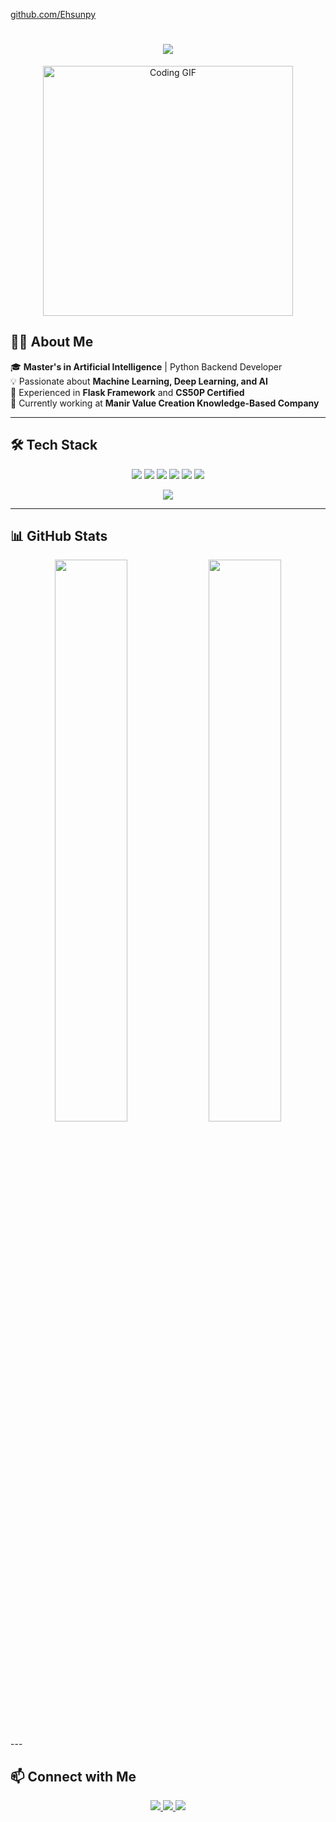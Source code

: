  [github.com/Ehsunpy](https://github.com/Ehsunpy)
<h1 align="center"> 
  <img src="https://readme-typing-svg.herokuapp.com?font=Fira+Code&duration=2000&color=36BCF7&center=true&vCenter=true&lines=Hey%2C+I'm+Ehsan+Lak!;AI+Researcher+%26+Backend+Developer;Python+%7C+Flask+%7C+Machine+Learning" />
</h1>

<p align="center">
  <img src="https://media.giphy.com/media/2IudUHdI075HL02Pkk/giphy.gif" width="400" alt="Coding GIF"/>
</p>

## 👨‍💻 About Me  
🎓 **Master's in Artificial Intelligence** | Python Backend Developer  
💡 Passionate about **Machine Learning, Deep Learning, and AI**  
🚀 Experienced in **Flask Framework** and **CS50P Certified**  
📍 Currently working at **Manir Value Creation Knowledge-Based Company**  

---

## 🛠️ Tech Stack  
<p align="center">
  <img src="https://img.shields.io/badge/Python-3776AB?style=for-the-badge&logo=python&logoColor=white" />
  <img src="https://img.shields.io/badge/Flask-000000?style=for-the-badge&logo=flask&logoColor=white" />
  <img src="https://img.shields.io/badge/TensorFlow-FF6F00?style=for-the-badge&logo=tensorflow&logoColor=white" />
  <img src="https://img.shields.io/badge/Scikit--Learn-F7931E?style=for-the-badge&logo=scikit-learn&logoColor=white" />
  <img src="https://img.shields.io/badge/Django-092E20?style=for-the-badge&logo=django&logoColor=white" />
  <img src="https://img.shields.io/badge/GitHub-181717?style=for-the-badge&logo=github&logoColor=white" />
</p>
<p align="center">
  <a href="https://skillicons.dev">
    <img src="https://skillicons.dev/icons?i=git,django,docker,anaconda,py,pytorch,github,linux,tensorflow,sklearn,selenium,opencv," />
  </a>
</p>

---

## 📊 GitHub Stats

<p align="center">
  <img src="https://github-readme-stats.vercel.app/api?username=ehsunpy&show_icons=true&theme=radical" width="48%" />
  <img src="https://github-readme-streak-stats.herokuapp.com/?user=ehsunpy&theme=radical" width="48%" />
</p>
---

## 📫 Connect with Me  
<p align="center">
  <a href="https://github.com/Ehsunpy" target="_blank">
    <img src="https://img.shields.io/github/followers/Ehsunpy?label=Follow&style=social" />
  </a>
  <a href="https://linkedin.com/in/ehsunpy" target="_blank">
    <img src="https://img.shields.io/badge/LinkedIn-Connect-blue?style=flat&logo=linkedin" />
  </a>
  <a href="https://twitter.com/ehsunpy" target="_blank">
    <img src="https://img.shields.io/badge/Twitter-Follow-blue?style=flat&logo=twitter" />
  </a>
</p>
